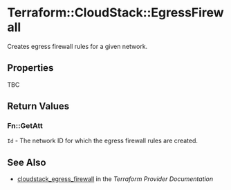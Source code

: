 # Terraform::CloudStack::EgressFirewall

Creates egress firewall rules for a given network.

## Properties

TBC

## Return Values

### Fn::GetAtt

`Id` - The network ID for which the egress firewall rules are created.

## See Also

* [cloudstack_egress_firewall](https://www.terraform.io/docs/providers/cloudstack/r/egress_firewall.html) in the _Terraform Provider Documentation_